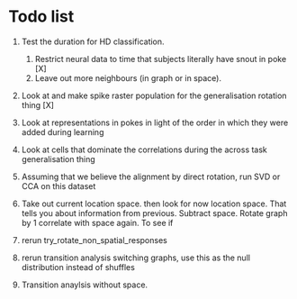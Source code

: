 # Todo list

1. Test the duration for HD classification.
    1. Restrict neural data to time that subjects literally have snout in poke [X]
    1. Leave out more neighbours (in graph or in space).
1. Look at and make spike raster population for the generalisation rotation thing [X]
1. Look at representations in pokes in light of the order in which they were added during learning
1. Look at cells that dominate the correlations during the across task generalisation thing
1. Assuming that we believe the alignment by direct rotation, run SVD or CCA on this dataset

1. Take out current location space. then look for now location space. That tells you about information from previous. 
Subtract space. Rotate graph by 1 correlate with space again. To see if 

1. rerun try_rotate_non_spatial_responses

1. rerun transition analysis switching graphs, use this as the null distribution instead of shuffles

1. Transition anaylsis without space.
